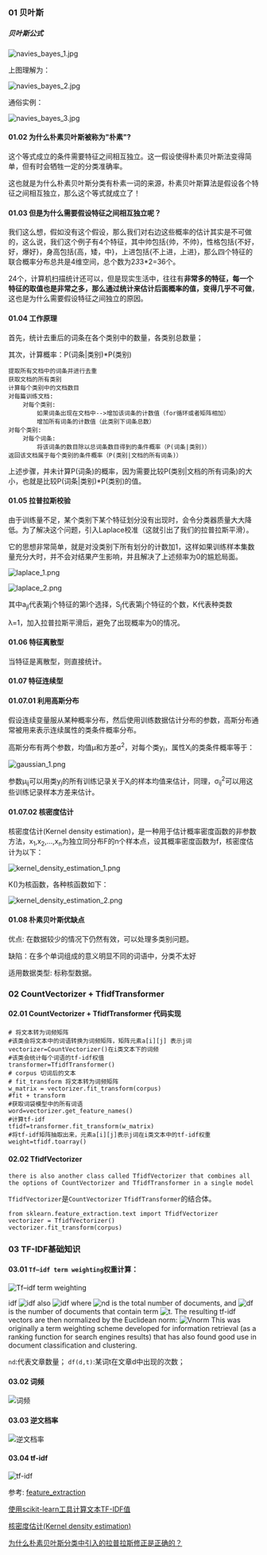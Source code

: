 ﻿### 01 贝叶斯
##### 贝叶斯公式
![navies_bayes_1.jpg](https://i.imgur.com/ksOUOwJ.jpg)

上图理解为：

![navies_bayes_2.jpg](https://i.imgur.com/rHCkIvI.jpg)

通俗实例：

![navies_bayes_3.jpg](https://i.imgur.com/QVFLZoF.jpg)

#### 01.02 为什么朴素贝叶斯被称为"朴素"?

这个等式成立的条件需要特征之间相互独立。这一假设使得朴素贝叶斯法变得简单，但有时会牺牲一定的分类准确率。

这也就是为什么朴素贝叶斯分类有朴素一词的来源，朴素贝叶斯算法是假设各个特征之间相互独立，那么这个等式就成立了！

#### 01.03 但是为什么需要假设特征之间相互独立呢？

我们这么想，假如没有这个假设，那么我们对右边这些概率的估计其实是不可做的，这么说，我们这个例子有4个特征，其中帅包括{帅，不帅}，性格包括{不好，好，爆好}，身高包括{高，矮，中}，上进包括{不上进，上进}，那么四个特征的联合概率分布总共是4维空间，总个数为2*3*3*2=36个。

24个，计算机扫描统计还可以，但是现实生活中，往往有**非常多的特征，每一个特征的取值也是非常之多，那么通过统计来估计后面概率的值，变得几乎不可做**，这也是为什么需要假设特征之间独立的原因。

#### 01.04 工作原理
首先，统计去重后的词条在各个类别中的数量，各类别总数量；

其次，计算概率：P(词条|类别)*P(类别)
```
提取所有文档中的词条并进行去重
获取文档的所有类别
计算每个类别中的文档数目
对每篇训练文档: 
    对每个类别: 
        如果词条出现在文档中-->增加该词条的计数值（for循环或者矩阵相加）
        增加所有词条的计数值（此类别下词条总数）
对每个类别: 
    对每个词条: 
        将该词条的数目除以总词条数目得到的条件概率（P(词条|类别)）
返回该文档属于每个类别的条件概率（P(类别|文档的所有词条)）
```
上述步骤，并未计算P(词条)的概率，因为需要比较P(类别|文档的所有词条)的大小，也就是比较P(词条|类别)*P(类别)的值。

#### 01.05 拉普拉斯校验
由于训练量不足，某个类别下某个特征划分没有出现时，会令分类器质量大大降低。为了解决这个问题，引入Laplace校准（这就引出了我们的拉普拉斯平滑）。

它的思想非常简单，就是对没类别下所有划分的计数加1，这样如果训练样本集数量充分大时，并不会对结果产生影响，并且解决了上述频率为0的尴尬局面。

![laplace_1.png](https://i.imgur.com/3dmf5Aq.png)

![laplace_2.png](https://i.imgur.com/h7Nw8Hd.png)

其中a<sub>jl</sub>代表第j个特征的第l个选择，S<sub>j</sub>代表第j个特征的个数，K代表种类数

λ=1，加入拉普拉斯平滑后，避免了出现概率为0的情况。
#### 01.06 特征离散型
当特征是离散型，则直接统计。

#### 01.07 特征连续型
#### 01.07.01 利用高斯分布
假设连续变量服从某种概率分布，然后使用训练数据估计分布的参数，高斯分布通常被用来表示连续属性的类条件概率分布。

高斯分布有两个参数，均值μ和方差σ<sup>2</sup>，对每个类y<sub>i</sub>，属性X<sub>i</sub>的类条件概率等于：

![gaussian_1.png](https://i.imgur.com/aPBo2EK.png)

参数μ<sub>ij</sub>可以用类y<sub>j</sub>的所有训练记录关于X<sub>i</sub>的样本均值来估计，同理，σ<sub>ij</sub><sup>2</sup>可以用这些训练记录样本方差来估计。

#### 01.07.02 核密度估计
核密度估计(Kernel density estimation)，是一种用于估计概率密度函数的非参数方法，x<sub>1</sub>,x<sub>2</sub>,...,x<sub>n</sub>为独立同分布F的n个样本点，设其概率密度函数为f，核密度估计为以下：

![kernel_density_estimation_1.png](https://i.imgur.com/Qh7RBbK.png)

K()为核函数，各种核函数如下：

![kernel_density_estimation_2.png](https://i.imgur.com/ZPhKUwO.png)

#### 01.08 朴素贝叶斯优缺点
优点: 在数据较少的情况下仍然有效，可以处理多类别问题。

缺陷：在多个单词组成的意义明显不同的词语中，分类不太好

适用数据类型: 标称型数据。

### 02 CountVectorizer + TfidfTransformer
#### 02.01 CountVectorizer + TfidfTransformer 代码实现
```
# 将文本转为词频矩阵
#该类会将文本中的词语转换为词频矩阵，矩阵元素a[i][j] 表示j词
vectorizer=CountVectorizer()在i类文本下的词频
#该类会统计每个词语的tf-idf权值
transformer=TfidfTransformer() 
# corpus 切词后的文本
# fit_transform 将文本转为词频矩阵
w_matrix = vectorizer.fit_transform(corpus)
#fit + transform
#获取词袋模型中的所有词语  
word=vectorizer.get_feature_names()
#计算tf-idf
tfidf=transformer.fit_transform(w_matrix)
#将tf-idf矩阵抽取出来，元素a[i][j]表示j词在i类文本中的tf-idf权重
weight=tfidf.toarray()
```

#### 02.02 TfidfVectorizer
`there is also another class called TfidfVectorizer that combines all the options of CountVectorizer and TfidfTransformer in a single model`

`TfidfVectorizer`是`CountVectorizer` `TfidfTransformer`的结合体。

```
from sklearn.feature_extraction.text import TfidfVectorizer
vectorizer = TfidfVectorizer()
vectorizer.fit_transform(corpus)
```

### 03 TF-IDF基础知识
#### 03.01 `Tf–idf term weighting`权重计算：
![Tf–idf term weighting](http://scikit-learn.org/stable/_images/math/40f34fb794a1d3561d64bc55e344634b1451a21f.png)

idf
![idf](http://scikit-learn.org/stable/_images/math/9b51d66bf06313c9ed7e2014ad2dae110e764d7b.png)
also
![idf](http://scikit-learn.org/stable/_images/math/d210fb6831f799e768f25c722773fe9912c1f7e3.png)
where ![nd](http://scikit-learn.org/stable/_images/math/7f022743140b3c69e2a3bb796a82bb989ff558af.png) is the total number of documents, and ![df](http://scikit-learn.org/stable/_images/math/a5f393d00e7621eca4b3334f87f15bd31752caa4.png) is the number of documents that contain term ![t](http://scikit-learn.org/stable/_images/math/5ec053cf70dc1c98cc297322250569eda193e7a4.png). The resulting tf-idf vectors are then normalized by the Euclidean norm:
![Vnorm](http://scikit-learn.org/stable/_images/math/1fa6fb7a6ac6f7a11b410e2ae6f61a2a52283292.png)
This was originally a term weighting scheme developed for information retrieval (as a ranking function for search engines results) that has also found good use in document classification and clustering.

`nd`:代表文章数量；
`df(d,t)`:某词t在文章d中出现的次数；

#### 03.02 词频

![词频](http://img.blog.csdn.net/20160808160728646)

#### 03.03 逆文档率

![逆文档率](http://img.blog.csdn.net/20160808160752037)

#### 03.04 tf-idf

![tf-idf](http://img.blog.csdn.net/20160808160817878)

参考:
[feature_extraction](http://scikit-learn.org/stable/modules/feature_extraction.html "feature_extraction")

[使用scikit-learn工具计算文本TF-IDF值](http://blog.csdn.net/eastmount/article/details/50323063 "使用scikit-learn工具计算文本TF-IDF值")

[核密度估计(Kernel density estimation)](https://blog.csdn.net/yuanxing14/article/details/41948485)


[为什么朴素贝叶斯分类中引入的拉普拉斯修正是正确的？](https://www.zhihu.com/question/41043365)